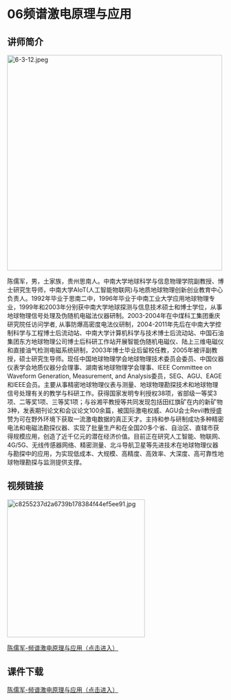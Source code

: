 # 06频谱激电原理与应用
## 讲师简介

<img src="https://s1.imagehub.cc/images/2023/08/28/6-3-12.jpeg" alt="6-3-12.jpeg" border="0" weight="250" height="500" />


陈儒军，男，土家族，贵州思南人。中南大学地球科学与信息物理学院副教授、博士研究生导师，中南大学AIoT(人工智能物联网)与地质地球物理创新创业教育中心负责人。1992年毕业于思南二中，1996年毕业于中南工业大学应用地球物理专业，1999年和2003年分别获中南大学地球探测与信息技术硕士和博士学位，从事地球物理信号处理及伪随机电磁法仪器研制。2003-2004年在中煤科工集团重庆研究院任访问学者, 从事防爆高密度电法仪研制，2004-2011年先后在中南大学控制科学与工程博士后流动站、中南大学计算机科学与技术博士后流动站、中国石油集团东方地球物理公司博士后科研工作站开展智能伪随机电磁仪、陆上三维电磁仪和直接油气检测电磁系统研制，2003年博士毕业后留校任教，2005年被评副教授，硕士研究生导师。现任中国地球物理学会地球物理技术委员会委员、中国仪器仪表学会地质仪器分会理事、湖南省地球物理学会理事、IEEE Committee on Waveform Generation, Measurement, and Analysis委员，SEG、AGU、EAGE和IEEE会员。主要从事精密地球物理仪表与测量、地球物理勘探技术和地球物理信号处理有关的教学与科研工作。获得国家发明专利授权38项，省部级一等奖3项、二等奖1项、三等奖1项；与谷湘平教授等共同发现包括田红旗矿在内的新矿物3种，发表期刊论文和会议论文100余篇，被国际激电权威、AGU会士Revil教授盛赞为可在野外环境下获取一流激电数据的真正天才。主持和参与研制成功多种精密电法和电磁法勘探仪器、实现了批量生产和在全国20多个省、自治区、直辖市获得规模应用，创造了近千亿元的潜在经济价值。目前正在研究人工智能、物联网、4G/5G、无线传感器网络、精密测量、北斗导航卫星等先进技术在地球物理仪器与勘探中的应用，为实现低成本、大规模、高精度、高效率、大深度、高可靠性地球物理勘探与监测提供支撑。



## 视频链接

<img src="https://z4a.net/images/2023/08/28/c8255237d2a6739b178384f44ef5ee91.jpg" alt="c8255237d2a6739b178384f44ef5ee91.jpg" border="0" weight="550" height="320" />

[陈儒军-频谱激电原理与应用（点击进入）](https://www.bilibili.com/video/BV1Pm4y1u7iZ/?share_source=copy_web)

## 课件下载

[陈儒军-频谱激电原理与应用（点击进入）](https://916aedf0-2a44-4742-b053-7e90f7fc828d.filesusr.com/ugd/478d0c_1c5bcbb062ab426f8e8b2c60d6561530.pdf)
